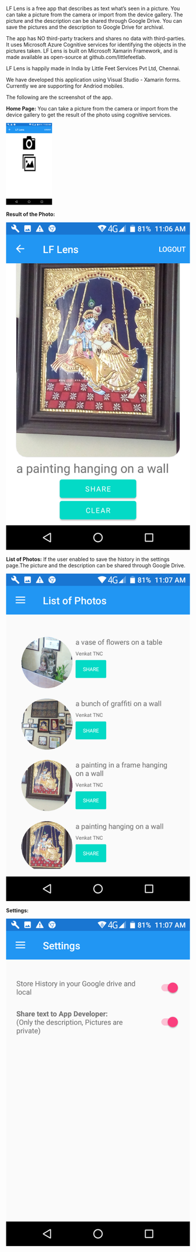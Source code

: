 LF Lens is a free app that describes as text what’s seen in a picture. You can take a picture from the camera or import from the device gallery. The picture and the description can be shared through Google Drive. You can save the pictures and the description to Google Drive for archival. 

The app has NO third-party trackers and shares no data with third-parties. It uses Microsoft Azure Cognitive services for identifying the objects in the pictures taken. LF Lens is built on Microsoft Xamarin Framework, and is made available as open-source at github.com/littlefeetlab.

LF Lens is happily made in India by Little Feet Services Pvt Ltd, Chennai.

We have developed this application using Visual Studio - Xamarin forms. Currently we are supporting for Andriod mobiles. 

The following are the screenshot of the app.

<b>Home Page:</b>
You can take a picture from the camera or import from the device gallery to get the result of the photo using cognitive services. 

<img src="https://github.com/littlefeetlab/LFLens/blob/master/Screenshots/Home.png?raw=true" width="25%" height="25%"/>

<b>Result of the Photo:</b>

<img src="https://github.com/littlefeetlab/LFLens/blob/master/Screenshots/PhotoDescription.png?raw=true"/>

<b>List of Photos:</b>
If the user enabled to save the history in the settings page.The picture and the description can be shared through Google Drive.

<img src="https://github.com/littlefeetlab/LFLens/blob/master/Screenshots/ListofPhotos.png?raw=true"/>

<b>Settings:</b>

<img src="https://github.com/littlefeetlab/LFLens/blob/master/Screenshots/Settings.png?raw=true"/>
